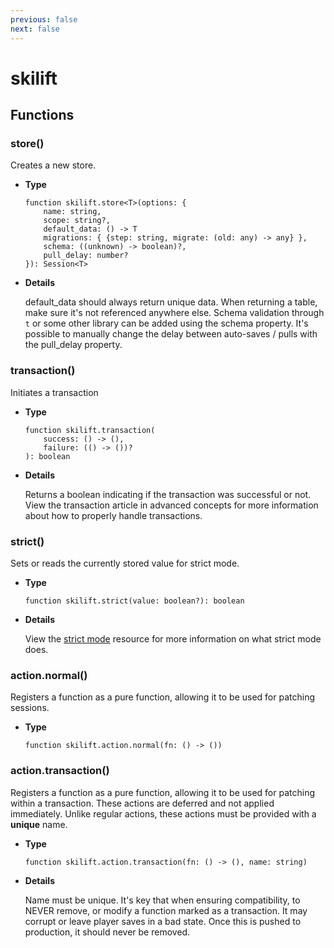 ```yaml
---
previous: false
next: false
---
```


# skilift

## Functions

### store()

Creates a new store.

- **Type**

    ```luau
    function skilift.store<T>(options: {
        name: string,
        scope: string?,
        default_data: () -> T
        migrations: { {step: string, migrate: (old: any) -> any} },
        schema: ((unknown) -> boolean)?,
        pull_delay: number?
    }): Session<T>
    ```

- **Details**

    default_data should always return unique data. When returning a table, make sure it's not referenced anywhere else. Schema validation through `t` or some other library can be added using the schema property. It's possible to manually change the delay between auto-saves / pulls with the pull_delay property.

### transaction()

Initiates a transaction

- **Type**

    ```luau
    function skilift.transaction(
        success: () -> (),
        failure: (() -> ())?
    ): boolean
    ```

- **Details**

    Returns a boolean indicating if the transaction was successful or not. View the transaction article in advanced concepts for more information about how to properly handle transactions.

### strict()

Sets or reads the currently stored value for strict mode.

- **Type**

    ```luau
    function skilift.strict(value: boolean?): boolean
    ```

- **Details**

    View the [strict mode](../resources/advanced-concepts/strict-mode.md) resource for more information on what strict mode does.

### action.normal()

Registers a function as a pure function, allowing it to be used for patching sessions.

- **Type**

    ```luau
    function skilift.action.normal(fn: () -> ())
    ```

### action.transaction()

Registers a function as a pure function, allowing it to be used for patching within a transaction. These actions are deferred and not applied immediately. Unlike regular actions, these actions must be provided with a **unique** name.

- **Type**

    ```luau
    function skilift.action.transaction(fn: () -> (), name: string)
    ```

- **Details**

    Name must be unique. It's key that when ensuring compatibility, to NEVER remove, or modify a function marked as a transaction. It may corrupt or leave player saves in a bad state. Once this is pushed to production, it should never be removed.
